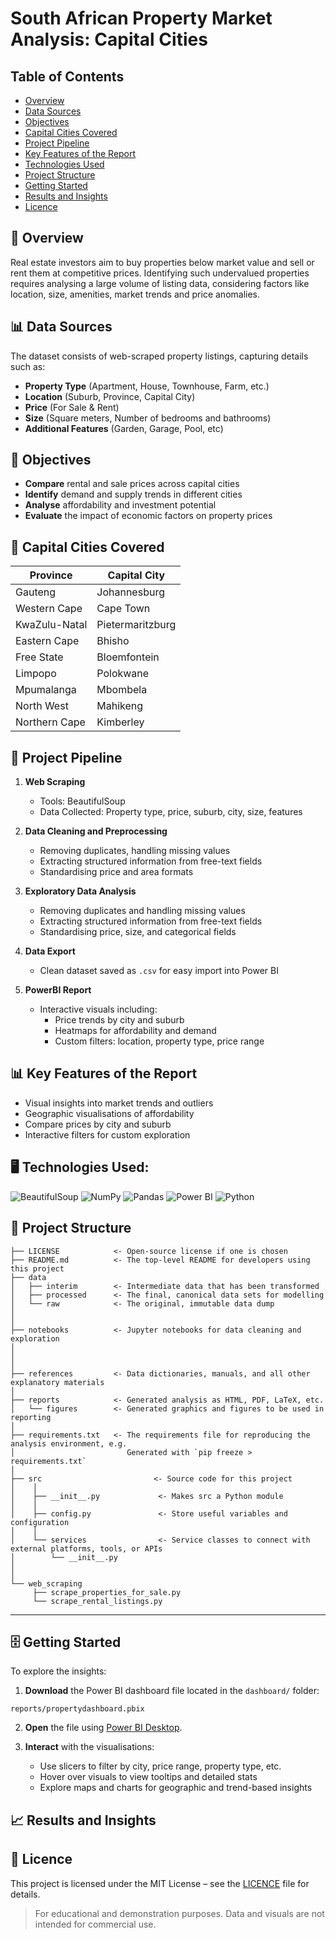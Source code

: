# South African Property Market Analysis: Capital Cities

## Table of Contents

* [Overview](#overview)
* [Data Sources](#data-sources)
* [Objectives](#objectives)
* [Capital Cities Covered](#capital-cities-covered)
* [Project Pipeline](#project-pipeline)
* [Key Features of the Report](#key-features-of-the-report)
* [Technologies Used](#technologies-used)
* [Project Structure](#project-structure)
* [Getting Started](#getting-started)
* [Results and Insights](#results-and-insights)
* [Licence](#licence)


## 📌 Overview <a class="anchor" id="overview"></a>
Real estate investors aim to buy properties below market value and sell or rent them at competitive prices. Identifying such undervalued properties requires analysing a large volume of listing data, considering factors like location, size, amenities, market trends and price anomalies. 


## 📊 Data Sources <a class="anchor" id="data-sources"></a>
The dataset consists of web-scraped property listings, capturing details such as: 
- **Property Type** (Apartment, House, Townhouse, Farm, etc.)
- **Location** (Suburb, Province, Capital City)
- **Price** (For Sale & Rent)
- **Size** (Square meters, Number of bedrooms and bathrooms)
- **Additional Features** (Garden, Garage, Pool, etc)


## 🎯 Objectives <a class="anchor" id="objectives"></a>
- **Compare** rental and sale prices across capital cities
- **Identify** demand and supply trends in different cities
- **Analyse** affordability and investment potential
- **Evaluate** the impact of economic factors on property prices


## 🌆 Capital Cities Covered <a class="anchor" id="capital-cities-covered"></a>
| Province | Capital City |
|----------|-------------|
| Gauteng | Johannesburg |
| Western Cape | Cape Town |
| KwaZulu-Natal | Pietermaritzburg |
| Eastern Cape | Bhisho |
| Free State | Bloemfontein |
| Limpopo | Polokwane |
| Mpumalanga | Mbombela |
| North West | Mahikeng |
| Northern Cape | Kimberley |


## 🪈 Project Pipeline <a class="anchor" id="project-pipeline"></a>

1. **Web Scraping** 
    - Tools: BeautifulSoup
    - Data Collected: Property type, price, suburb, city, size, features

2. **Data Cleaning and Preprocessing**
    - Removing duplicates, handling missing values
    - Extracting structured information from free-text fields
    - Standardising price and area formats

3. **Exploratory Data Analysis**
    - Removing duplicates and handling missing values
    - Extracting structured information from free-text fields
    - Standardising price, size, and categorical fields

4. **Data Export**
    - Clean dataset saved as `.csv` for easy import into Power BI

5. **PowerBI Report**
    - Interactive visuals including:
        - Price trends by city and suburb
        - Heatmaps for affordability and demand
        - Custom filters: location, property type, price range


## 📊 Key Features of the Report <a class="anchor" id="key-features-of-the-report"></a>
- Visual insights into market trends and outliers
- Geographic visualisations of affordability
- Compare prices by city and suburb
- Interactive filters for custom exploration


## 🖥️ Technologies Used: <a class="anchor" id="technologies-used"></a>
![BeautifulSoup](https://img.shields.io/badge/BeautifulSoup-8A2BE2?style=for-the-badge) ![NumPy](https://img.shields.io/badge/numpy-%23013243.svg?style=for-the-badge&logo=numpy&logoColor=white) ![Pandas](https://img.shields.io/badge/pandas-%23150458.svg?style=for-the-badge&logo=pandas&logoColor=white) ![Power BI](https://img.shields.io/badge/Power%20BI-FAAB00?style=for-the-badge&logo=power%20bi&logoColor=white) ![Python](https://img.shields.io/badge/python-3670A0?style=for-the-badge&logo=python&logoColor=ffdd54)


## 📂 Project Structure <a class="anchor" id="project-structure"></a>

```
├── LICENSE            <- Open-source license if one is chosen
├── README.md          <- The top-level README for developers using this project
├── data
│   ├── interim        <- Intermediate data that has been transformed
│   ├── processed      <- The final, canonical data sets for modelling
│   └── raw            <- The original, immutable data dump
│
│
├── notebooks          <- Jupyter notebooks for data cleaning and exploration
│                         
│                         
│
├── references         <- Data dictionaries, manuals, and all other explanatory materials
│
├── reports            <- Generated analysis as HTML, PDF, LaTeX, etc.
│   └── figures        <- Generated graphics and figures to be used in reporting
│
├── requirements.txt   <- The requirements file for reproducing the analysis environment, e.g.
│                         Generated with `pip freeze > requirements.txt`
│
├── src                         <- Source code for this project
│    │
│    ├── __init__.py             <- Makes src a Python module
│    │
│    ├── config.py               <- Store useful variables and configuration
│    │
│    └── services                <- Service classes to connect with external platforms, tools, or APIs
│        └── __init__.py 
│
│
└── web_scraping
     ├── scrape_properties_for_sale.py
     └── scrape_rental_listings.py 
```

--------


## 🗄️ Getting Started <a class="anchor" id="getting-started"></a>

To explore the insights:

1. **Download** the Power BI dashboard file located in the `dashboard/` folder:

```plaintext
reports/propertydashboard.pbix
```

2. **Open** the file using [Power BI Desktop](https://powerbi.microsoft.com/desktop/).

3. **Interact** with the visualisations:
    - Use slicers to filter by city, price range, property type, etc.
    - Hover over visuals to view tooltips and detailed stats
    - Explore maps and charts for geographic and trend-based insights

## 📈 Results and Insights <a class="anchor" id="results-and-insights"></a>


## 📜 Licence <a class="anchor" id="licence"></a>
This project is licensed under the MIT License – see the [LICENCE](./LICENCE) file for details.

> For educational and demonstration purposes. Data and visuals are not intended for commercial use.
